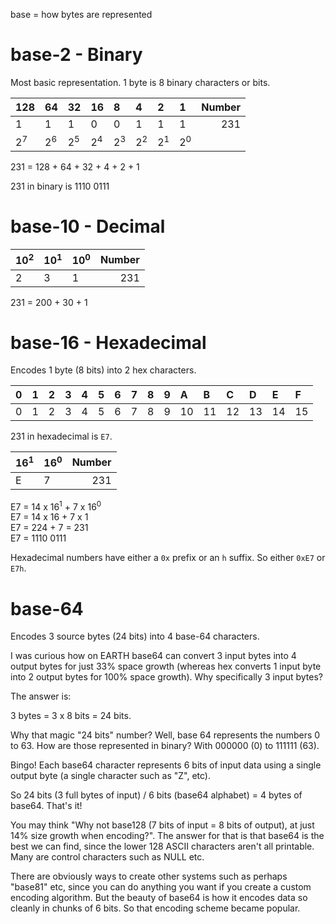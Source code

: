 base = how bytes are represented

# base-2 - Binary

Most basic representation. 1 byte is 8 binary characters or bits.

| 128           | 64            | 32            | 16            | 8             | 4             | 2             | 1             | Number |
| :------------ | :------------ | :------------ | :------------ | :------------ | :------------ | :------------ | :------------ | -----: |
| 1             | 1             | 1             | 0             | 0             | 1             | 1             | 1             |    231 |
| 2<sup>7</sup> | 2<sup>6</sup> | 2<sup>5</sup> | 2<sup>4</sup> | 2<sup>3</sup> | 2<sup>2</sup> | 2<sup>1</sup> | 2<sup>0</sup> |

231 = 128 + 64 + 32 + 4 + 2 + 1

231 in binary is 1110 0111

# base-10 - Decimal

| 10<sup>2</sup> | 10<sup>1</sup> | 10<sup>0</sup> | Number |
| :------------- | :------------- | :------------- | -----: |
| 2              | 3              | 1              |    231 |

231 = 200 + 30 + 1

# base-16 - Hexadecimal

Encodes 1 byte (8 bits) into 2 hex characters.

| 0   | 1   | 2   | 3   | 4   | 5   | 6   | 7   | 8   | 9   | A   | B   | C   | D   | E   | F   |
| :-- | :-- | :-- | :-- | :-- | :-- | :-- | :-- | :-- | :-- | :-- | :-- | :-- | :-- | :-- | :-- |
| 0   | 1   | 2   | 3   | 4   | 5   | 6   | 7   | 8   | 9   | 10  | 11  | 12  | 13  | 14  | 15  |

231 in hexadecimal is `E7`.

| 16<sup>1</sup> | 16<sup>0</sup> | Number |
| :------------- | :------------- | -----: |
| E              | 7              |    231 |

E7 = 14 x 16<sup>1</sup> + 7 x 16<sup>0</sup>  
E7 = 14 x 16 + 7 x 1  
E7 = 224 + 7 = 231  
E7 = 1110 0111

Hexadecimal numbers have either a `0x` prefix or an `h` suffix. So either `0xE7` or `E7h`.

# base-64

Encodes 3 source bytes (24 bits) into 4 base-64 characters.

I was curious how on EARTH base64 can convert 3 input bytes into 4 output bytes for just 33% space growth (whereas hex converts 1 input byte into 2 output bytes for 100% space growth). Why specifically 3 input bytes?

The answer is:

3 bytes = 3 x 8 bits = 24 bits.

Why that magic "24 bits" number? Well, base 64 represents the numbers 0 to 63. How are those represented in binary? With 000000 (0) to 111111 (63).

Bingo! Each base64 character represents 6 bits of input data using a single output byte (a single character such as "Z", etc).

So 24 bits (3 full bytes of input) / 6 bits (base64 alphabet) = 4 bytes of base64. That's it!

You may think "Why not base128 (7 bits of input = 8 bits of output), at just 14% size growth when encoding?". The answer for that is that base64 is the best we can find, since the lower 128 ASCII characters aren't all printable. Many are control characters such as NULL etc.

There are obviously ways to create other systems such as perhaps "base81" etc, since you can do anything you want if you create a custom encoding algorithm. But the beauty of base64 is how it encodes data so cleanly in chunks of 6 bits. So that encoding scheme became popular.
